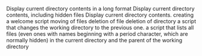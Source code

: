 Display current directory contents in a long format
Display current directory contents, including hidden files 
Display current directory contents.
creating a welcome script
moving of files
deletion of file
deletion of directory
a script that changes the working directory to the previous one.
a script that lists all files (even ones with names beginning with a period character, which are normally hidden) in the current directory and the parent of the working directory
